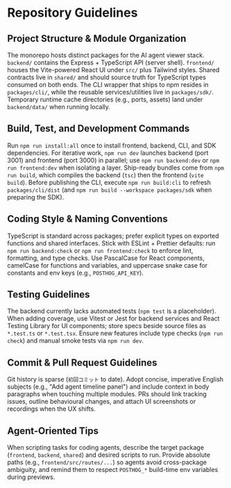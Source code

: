 # Repository Guidelines

## Project Structure & Module Organization
The monorepo hosts distinct packages for the AI agent viewer stack. `backend/` contains the Express + TypeScript API (server shell). `frontend/` houses the Vite-powered React UI under `src/` plus Tailwind styles. Shared contracts live in `shared/` and should source truth for TypeScript types consumed on both ends. The CLI wrapper that ships to npm resides in `packages/cli/`, while the reusable services/utilities live in `packages/sdk/`. Temporary runtime cache directories (e.g., ports, assets) land under `backend/data/` when running locally.

## Build, Test, and Development Commands
Run `npm run install:all` once to install frontend, backend, CLI, and SDK dependencies. For iterative work, `npm run dev` launches backend (port 3001) and frontend (port 3000) in parallel; use `npm run backend:dev` or `npm run frontend:dev` when isolating a layer. Ship-ready bundles come from `npm run build`, which compiles the backend (`tsc`) then the frontend (`vite build`). Before publishing the CLI, execute `npm run build:cli` to refresh `packages/cli/dist` (and `npm run build --workspace packages/sdk` when preparing the SDK).

## Coding Style & Naming Conventions
TypeScript is standard across packages; prefer explicit types on exported functions and shared interfaces. Stick with ESLint + Prettier defaults: run `npm run backend:check` or `npm run frontend:check` to enforce lint, formatting, and type checks. Use PascalCase for React components, camelCase for functions and variables, and uppercase snake case for constants and env keys (e.g., `POSTHOG_API_KEY`).

## Testing Guidelines
The backend currently lacks automated tests (`npm test` is a placeholder). When adding coverage, use Vitest or Jest for backend services and React Testing Library for UI components; store specs beside source files as `*.test.ts` or `*.test.tsx`. Ensure new features include type checks (`npm run check`) and manual smoke tests via `npm run dev`.

## Commit & Pull Request Guidelines
Git history is sparse (`初回コミット` to date). Adopt concise, imperative English subjects (e.g., "Add agent timeline panel") and include context in body paragraphs when touching multiple modules. PRs should link tracking issues, outline behavioural changes, and attach UI screenshots or recordings when the UX shifts.

## Agent-Oriented Tips
When scripting tasks for coding agents, describe the target package (`frontend`, `backend`, `shared`) and desired scripts to run. Provide absolute paths (e.g., `frontend/src/routes/...`) so agents avoid cross-package ambiguity, and remind them to respect `POSTHOG_*` build-time env variables during previews.
